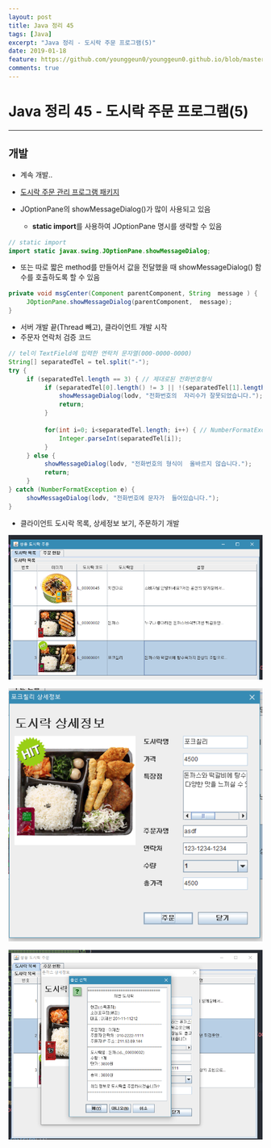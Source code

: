 ```yaml
---
layout: post
title: Java 정리 45
tags: [Java]
excerpt: "Java 정리 - 도시락 주문 프로그램(5)"
date: 2019-01-18
feature: https://github.com/younggeun0/younggeun0.github.io/blob/master/_posts/img/java/JavaImageFeature.png?raw=true
comments: true
---
```

 
# Java 정리 45 - 도시락 주문 프로그램(5)

---

## 개발

* 계속 개발..
* [도시락 주문 관리 프로그램 패키지](https://github.com/younggeun0/SSangYoung/tree/master/dev/workspace/lunch_prj/src/kr/co/sist/lunch)

* JOptionPane의 showMessageDialog()가 많이 사용되고 있음
  * **static import**를 사용하여 JOptionPane 명시를 생략할 수 있음

```java
// static import
import static javax.swing.JOptionPane.showMessageDialog; 
```

* 또는 따로 짧은 method를 만들어서 값을 전달했을 때 showMessageDialog() 함수를 호출하도록 할 수 있음

```java
private void msgCenter(Component parentComponent, String  message ) {
     JOptionPane.showMessageDialog(parentComponent,  message);
}
```

* 서버 개발 끝(Thread 빼고), 클라이언트 개발 시작
* 주문자 연락처 검증 코드

```java
// tel이 TextField에 입력한 연락처 문자열(000-0000-0000)
String[] separatedTel = tel.split("-");
try {
     if (separatedTel.length == 3) { // 제대로된 전화번호형식
          if (separatedTel[0].length() != 3 || !(separatedTel[1].length() > 2 &&  separatedTel[1].length()<5) || separatedTel[2].length() != 4) {
              showMessageDialog(lodv, "전화번호의  자리수가 잘못되었습니다.");
              return;
          }
          
          for(int i=0; i<separatedTel.length; i++) { // NumberFormatException 있는지
              Integer.parseInt(separatedTel[i]);
          }
     } else {
          showMessageDialog(lodv, "전화번호의 형식이  올바르지 않습니다.");
          return;
     }
} catch (NumberFormatException e) {
     showMessageDialog(lodv, "전화번호에 문자가  들어있습니다.");
}
```

* 클라이언트 도시락 목록, 상세정보 보기, 주문하기 개발

![01](https://github.com/younggeun0/younggeun0.github.io/blob/master/_posts/img/java/45/01.png?raw=true)

![02](https://github.com/younggeun0/younggeun0.github.io/blob/master/_posts/img/java/45/02.png?raw=true)

![03](https://github.com/younggeun0/younggeun0.github.io/blob/master/_posts/img/java/45/03.png?raw=true)
